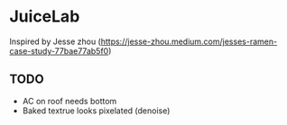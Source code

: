 # JuiceLab

Inspired by Jesse zhou (https://jesse-zhou.medium.com/jesses-ramen-case-study-77bae77ab5f0)

## TODO

- AC on roof needs bottom
- Baked textrue looks pixelated (denoise)
